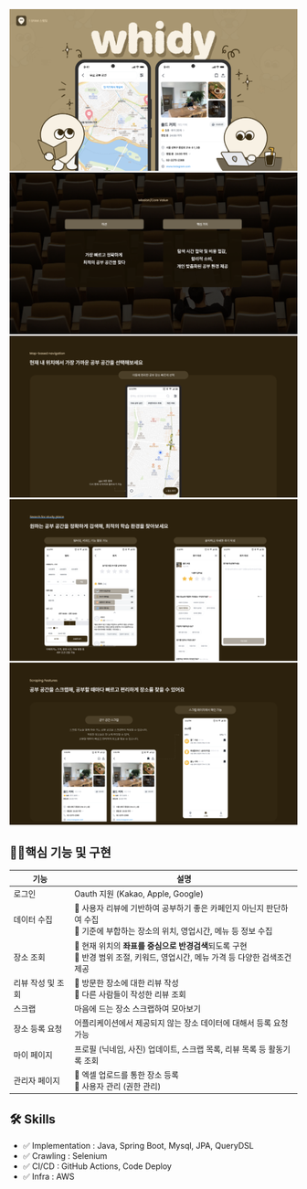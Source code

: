 ![1.png](images%2F1.png)
![2.png](images%2F2.png)
![3.png](images%2F3.png)
![4.png](images%2F4.png)
![5.png](images%2F5.png)

## 👷🏻‍핵심 기능 및 구현

| 기능        | 설명                                                                                 |
|-----------|------------------------------------------------------------------------------------|
| 로그인       | Oauth 지원 (Kakao, Apple, Google)                                                    |
| 데이터 수집    | 📌 사용자 리뷰에 기반하여 공부하기 좋은 카페인지 아닌지 판단하여 수집 <br> 📌 기준에 부합하는 장소의 위치, 영업시간, 메뉴 등 정보 수집 |
| 장소 조회     | 📌 현재 위치의 **좌표를 중심으로 반경검색**되도록 구현<br/>📌 반경 범위 조절, 키워드, 영업시간, 메뉴 가격 등 다양한 검색조건 제공  |
| 리뷰 작성 및 조회 | 📌 방문한 장소에 대한 리뷰 작성 <br> 📌 다른 사람들이 작성한 리뷰 조회                                      |
| 스크랩       | 마음에 드는 장소 스크랩하여 모아보기                                                               |
| 장소 등록 요청  | 어플리케이션에서 제공되지 않는 장소 데이터에 대해서 등록 요청 가능                                              |
| 마이 페이지    | 프로필 (닉네임, 사진) 업데이트, 스크랩 목록, 리뷰 목록 등 활동기록 조회                                        |
| 관리자 페이지   | 📌 엑셀 업로드를 통한 장소 등록<br/>📌 사용자 관리 (권한 관리)                                          |

## 🛠 ️Skills
- ✅ Implementation : Java, Spring Boot, Mysql, JPA, QueryDSL
- ✅ Crawling : Selenium
- ✅ CI/CD : GitHub Actions, Code Deploy 
- ✅ Infra : AWS 

